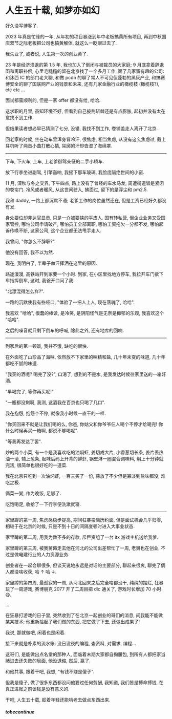# 人生五十载, 如梦亦如幻

好久没写博客了.

2023 年真是忙碌的一年, 从年初的项目暴涨到年中老板搞黄所有项目, 再到中秋国庆双节之际老板把公司也搞黄解体, 就这么一眨眼过去了.

我失业了, 或者说, 人生第一次的创业黄了.

23 年是经济溃退的第 1.5 年, 我也加入了倒闭与被裁员的大家庭; 9 月底拿着辞退函和离职补偿, 心里毛糙糙的留在北京找了一个多月工作, 面了几家蛮有趣的公司: 和沐西 IC 的部门老大聊, 和做 pcdn 的聊了常人不可见但蓬勃的黑灰产业, 和搞赛博安全的聊了国联网产业的钱景和未来, 还有几家金融行业的橄榄枝 (橄榄枝?), etc etc ...

面试都蛮顺利的, 但是一家 offer 都没有给, 哈哈.

这求职的月里, 虽知环境不好, 但看到自己披荆斩棘还是有点膨胀, 起初并没有太在意找不到工作.

但结果读者想必早已猜测了七分, 没错, 我找不到工作, 卷铺盖走人离开了北京.

回老家的时候, 坐在动车里浑身冒冷汗, 很焦虑, 相当焦虑, 从没有这么焦虑过, 戴上耳机听了两首小曲打散心情, 耳廓的汗却沓湿了海绵罩.

---

下车, 下火车, 上车, 上老爹御驾亲征的二手小轿车.

放下行李坐进副驾, 引擎轰响, 我摇下那车玻璃, 我脸庞隔绝世间的小窗.

11 月, 深秋与冬之交界, 下午四点, 路上没有了曾经的车水马龙, 周遭街道皆是紧闭的卷帘门. 冷风或者暖风, 从这世间驶入, 拂面过, 留下的是浮尘和 pm2.5.

我和 daddy, 一路上都沉默不语; 老爹工作的岗位虽然还在, 但是工资已经好久都没有发.

身处要位却非达官显贵, 只是一介被要挟的平皮人. 国有转私营, 但企业业务又受国家管控, 哪怕公司申请破产, 哪怕员工全部离职, 哪怕工资拖欠一分都不发, 哪怕起诉传唤不断, 这家公司, 这个企业都无法甩手走人.

我曾问, "你怎么不辞职?".

他没有回答, 我不以为然.

现在, 我明白了, 半辈子血汗挥洒在这里的原因.

路途漫漫, 高铁站开到家要一个小时. 到家, 在小区里找地方停车, 我拉开车门欲下车指挥倒车, 这时, 我爸开口问了我:

"北漂混得怎么样?".

一路的沉默使我有些哑口, "体验了一把人上人, 现在落魄了, 哈哈".

我喜欢 "哈哈", 很蠢的棒读, 是冷笑, 是阴阳怪气是无奈是抑郁的乐观, 我喜欢这个 "哈哈".

之后的噪音就只剩下倒车的呼喊, 除此之外, 还有地库的回响.

---

到家后的第一顿饭, 我并不饿, 缺吃的很快.

在外面吃了山珍品了海味, 依然放不下家里的味精和盐, 几十年未变的味道, 几十年都吃不腻的味道.

"我买的酒呢? 喝完了没?", 口渴了, 想到的不是水, 是我发达时候往家里送的一箱好酒.

"早喝完了, 等你再买呢!".

"一瓶都没剩啊, 我测, 这酒我在百京也只喝了几口".

我在抱怨, 抱怨个不停, 就像我小时候一直干的一样.

"你买回来不就是让我们喝的么, 你爸, 你姑父和你爷爷仨人喝个不停才给喝完! 你什么时候再买一箱啊, 都说不够喝呢".

"等我再发达了罢".

炒的两个小菜, 有一个是我喜欢吃的油焖虾, 姜切成大片, 小香葱切长条, 姜片丢热油一滚, 辅上葱条, 起味后码上开背的鲜虾, 锅壁淋一圈混合调味料, 焖上十分钟就完活, 很简单也很好吃的一道菜.

我在北京只吃到一次油焖虾, 一百三买了一份, 蒜放了不少但是寡淡到盐味都没, 难吃之极.

俩菜一粥, 作为晚饭, 足够了.

吃饱喝足, 收拾了一下行李便洗漱就寝.

---

家里蹲的第一周, 焦虑感稳步提高, 期间狂暴投简历约面, 但是面试机会几乎归零, 相较于在北京的时候, 只是不到十日的间隔变顿时进入大事业状态.

家里蹲的第二周, 用我为数不多的存款, 斥巨资组了一台 itx 游戏主机送给我爹.

家里蹲的第三周, 被我舅薅走去他在河北的公司出差帮忙了一周, 老舅也在创业, 不过是做电建行业的人力资源业务.

创业者在一起会聊很多, 但谈天说地永远是对话的主要部分, 聊起来很爽, 聊完了俩人都没啥收获, 哈 ↑ 哈 ↓.

家里蹲的第四周, 最孤寂的一周, 从河北回来之后完全啥都没干, 纯纯的摆烂, 狂暴玩了一周游戏, 赛博朋克 2077 开了二周目把 dlc 通关了, 游戏时长增加 70 小时 😋.

...

在狂暴打游戏的日子里, 突然收到了在北京一起创业的哥们的消息, 问我能不能做某某技术; 他重新拾起了我们做的东西, 把它做了下去, 还做出成果了!

我说, 那就做吧, 闲着也是闲着.

接下来就是朴素的流水账: 没日没夜的编程, 查资料, 对需求, 编程...

这哥们, 是能做出点名堂的那种人, 面临着末期大家都自掏腰包, 到所有人都把家当赌进去还失败的局面, 他没退缩, 然后, 赢了.

和他共事, 跟着干吧, 我想, "有钱不赚是傻子".

但我是傻子, 做了很多东西都没问他要过任何劳酬, 我知道, 我们皆是搏命搏钱, 在真正进账之前谈钱是没有意义的.

干吧, 人生五十载, 趁着年轻还能啃老去做点东西出来.

##### tobecontinue
